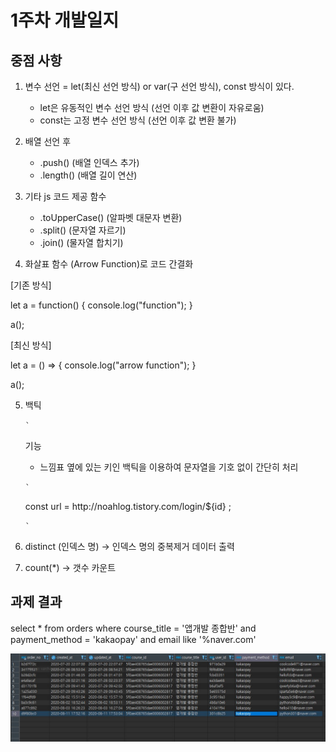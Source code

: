 # 1주차 개발일지   

중점 사항
------------ 
1. 변수 선언 = let(최신 선언 방식) or var(구 선언 방식), const 방식이 있다.
     - let은 유동적인 변수 선언 방식 (선언 이후 값 변환이 자유로움)
     - const는 고정 변수 선언 방식 (선언 이후 값 변환 불가)


2. 배열 선언 후 
     - .push() (배열 인덱스 추가)
     - .length() (배열 길이 연산)

3. 기타 js 코드 제공 함수
     - .toUpperCase() (알파벳 대문자 변환)
     - .split() (문자열 자르기)
     - .join() (물자열 합치기)

4. 화살표 함수 (Arrow Function)로 코드 간결화

[기존 방식]

let a = function() {
  console.log("function");
}

a();

[최신 방식]

let a = () => {
  console.log("arrow function");
}

a();

5. 백틱<p><code>`</code></p> 기능
     - 느낌표 옆에 있는 키인 백틱을 이용하여 문자열을 기호 없이 간단히 처리
      <p><code>`</code></p>const url = http://noahlog.tistory.com/login/${id} ;<p><code>`</code></p>

6. distinct (인덱스 명) -> 인덱스 명의 중복제거 데이터 출력

7. count(*) -> 갯수 카운트

과제 결과
------------
select * from orders where course_title = '앱개발 종합반' and payment_method = 'kakaopay' and email like '%naver.com'



<img src="https://github.com/wntjs2536/Sparta_Esay_SQL/blob/main/img/1%EC%A3%BC%EC%B0%A8%20%EA%B3%BC%EC%A0%9C.jpg?raw=true"/>
